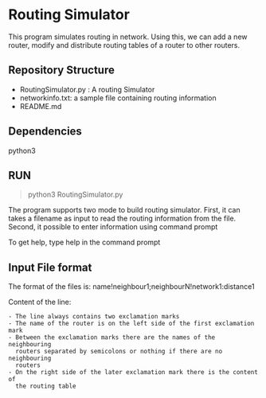 # Routing Simulator
This program simulates routing in network. Using this, we can add
a new router, modify and distribute routing tables of a router to
other routers.

## Repository Structure
- RoutingSimulator.py : A routing Simulator
- networkinfo.txt: a sample file containing routing information
- README.md

## Dependencies
python3

## RUN
> python3 RoutingSimulator.py

The program supports two mode to build routing simulator. First, it can takes
a filename as input to read the routing information from the
file. Second, it possible to enter information using command prompt

To get help, type help in the command prompt

## Input File format
The format of the files is:
name!neighbour1;neighbourN!network1:distance1

Content of the line:

    - The line always contains two exclamation marks
    - The name of the router is on the left side of the first exclamation mark
    - Between the exclamation marks there are the names of the neighbouring
      routers separated by semicolons or nothing if there are no neighbouring
      routers
    - On the right side of the later exclamation mark there is the content of
      the routing table
